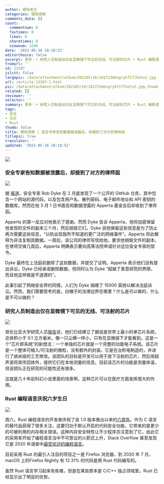 ```yaml
---
author: 硬核老王
categories: 硬核观察
comments_data: []
count:
  commentnum: 0
  favtimes: 0
  likes: 0
  sharetimes: 0
  viewnum: 3246
date: '2021-05-16 18:18:52'
editorchoice: false
excerpt: 更多：• 研究人员制造出仅在显微镜下可见的无线、可注射的芯片 • Rust 编程语言庆祝六岁生日
fromurl: ''
id: 13397
islctt: false
largepic: /data/attachment/album/202105/16/181713mkngrykf17lhetn2.jpg
url: /article-13397-1.html
pic: /data/attachment/album/202105/16/181713mkngrykf17lhetn2.jpg.thumb.jpg
related: []
reviewer: ''
selector: ''
summary: 更多：• 研究人员制造出仅在显微镜下可见的无线、可注射的芯片 • Rust 编程语言庆祝六岁生日
tags:
- 安全
- 芯片
- Rust
thumb: false
title: 硬核观察 | 安全专家告知数据被泄露后，却接到了对方的律师函
titlepic: true
translator: ''
updated: '2021-05-16 18:18:52'
---
```


![](/data/attachment/album/202105/16/181713mkngrykf17lhetn2.jpg)


### 安全专家告知数据被泄露后，却接到了对方的律师函


![](/data/attachment/album/202105/16/181745hm47vk9ww1fy1wfy.jpg)


据 [报道](https://www.theregister.com/2021/05/14/apperta_rob_dyke_disclosure_brouhaha/)，安全专家 Rob Dyke 在 2 月底发现了一个公开的 GitHub 仓库，其中包含一个网站的源代码，以及包含用户名、散列密码、电子邮件地址和 API 密钥的数据库。然而在他 3 月 1 日书面告知数据泄露的 Apperta 基金会后却收到了律师函。


Apperta 的第一反应对他表示了感谢。然而 Dyke 告诉 Apperta，他将加密保留他发现的文件的副本三个月，然后销毁它们。Dyke 说他保留这些信息是为了防止再次需要这些信息，“以防出现我所不知道的更广泛的网络事件”。Apperta 将此解释为非法复制其数据。一周后，该公司的律师写信给他，要求他销毁文件的副本。在律师交锋几周后，Apperta 明确表示要向高等法院申请针对这位安全专家的禁令。


Dyke 最终在上法庭前删除了这些数据，并提交了证明。Apperta 表示他们没有提出诉讼，Dyke 已经承诺删除数据，但同时认为 Dyke “超越了善意研究的界限，而且他这样做是不道德的”。


此事引起了网络安全界的同情，人们为 Dyke 捐赠了 15000 英镑以解决法庭诉讼。然而，我们需要思考的是，白帽子的法律边界在哪里？什么是可以做的，什么是不可以做的？


### 研究人员制造出仅在显微镜下可见的无线、可注射的芯片


![](/data/attachment/album/202105/16/181725vzjn6bsfjbbfjrjr.jpg)


哥伦比亚大学研究人员[报告](https://www.engineering.columbia.edu/press-releases/shepard-injectable-chips-monitor-body-processes)说，他们已经建立了据说是世界上最小的单芯片系统，总体积小于 0.1 立方毫米，像一只尘螨一样小，只有在显微镜下才能看到。这是一个“芯片即系统”的新想法：一个单独的芯片就是一个完整的功能电子系统。该芯片是一个整体可植入/可注射的微粒，没有额外的封装。它是在台积电制造的，并进行了纳米级的工艺修改。该团队的目标是开发可以用于皮下注射的芯片，然后用超声波将其传回体外，提供它们在本地测量的信息。目前该芯片的功能是测量体温，但该团队正在研究的可能性还有很多。


这就是几十年前科幻小说里面的场景啊，这种芯片可以在医疗方面发挥很大的作用。


### Rust 编程语言庆祝六岁生日


![](/data/attachment/album/202105/16/181802px8k1x3luhd81gda.jpg)


周六，Rust 编程语言的开发者庆祝了自 1.0 版本推出以来的[六周年](https://blog.rust-lang.org/2021/05/15/six-years-of-rust.html)。作为 C 语言的替代品获得了很多关注，这要归功于默认开启的代码安全功能，它带来的是更少的可被利用的内存相关错误。这种内存安全特性让不少程序员注意到了它，由此它的采用率开始了编程语言当中不可思议的火箭式上升，Stack Overflow 甚至发现它是 2020 年调查中[最受欢迎的编程语言](https://stackoverflow.blog/2020/06/05/why-the-developers-who-use-rust-love-it-so-much/)。


目前采用 Rust 的最引人注目的项目之一是 Firefox 浏览器，到 2020 年 7 月，macOS 上的Firefox Nightly 有 12.31% 的代码是用 Rust 代码编写的。


虽然 Rust 语言学习起来有些难，但是在某些原本是 C/C++ 独占领域里，Rust 已经显示出了明显的优势。